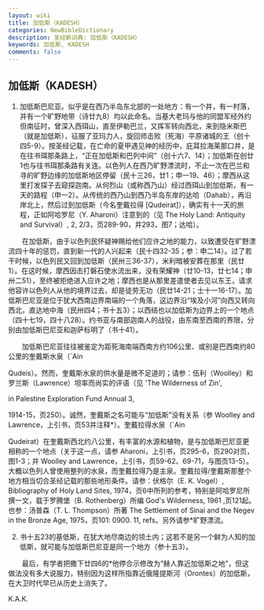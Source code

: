 ```yaml
---
layout: wiki
title: 加低斯（KADESH）
categories: NewBibleDictionary
description: 圣经新词典: 加低斯（KADESH）
keywords: 加低斯, KADESH
comments: false
---
```


## 加低斯（KADESH）

1. 加低斯巴尼亚。似乎是在西乃半岛东北部的一处地方：有一个井，有一村落，并有一个旷野地带（诗廿九8）均以此命名。当基大老玛与他的同盟军经外约但南征时，曾深入西珥山，直至伊勒巴兰，又挥军转向西北，来到隐米斯巴（就是加低斯），征服了亚玛力人，旋回师击败（死海）平原诸城的王（创十四5-9）。按圣经记载，在亡命的夏甲遇见神的经历中，庇耳拉海莱那口井，是在往书珥那条路上，“正在加低斯和巴列中间”（创十六7、14）；加低斯在创廿1也与往书珥那条路有关连。以色列人在西乃旷野漂流时，不止一次在巴兰和寻的旷野边缘的加低斯地区停留（民十三26，廿1；申一19、46）；摩西从这里打发探子去窥探迦南。从何烈山（或称西乃山）经过西珥山到加低斯，有一天的路程（申一2）。从传统的西乃山到西乃半岛东岸的达哈（Dahab），再沿岸北上，然后过到加低斯（今名奎戴拉得 [Qudeirat]），确实有十一天的旅程，正如阿哈罗尼（Y. Aharoni）注意到的（见 The Holy Land: Antiquity and Survival）, 2, 2/3，页289-90，并293，图7；达哈）。

　　在加低斯，由于以色列民怀疑神赐给他们应许之地的能力，以致遭受在旷野漂流四十年的惩罚，直到新一代的人兴起来（民十四32-35；参：申二14）。过了若干时候，以色列民又回到加低斯（民卅三36-37），米利暗被安葬在那里（民廿1）。在这时候，摩西因击打磐石使水流出来，没有荣耀神（廿10-13，廿七14；申卅二51），至终被拒绝进入应许之地；摩西也是从那里差遣使者去见以东王，请求他容许以色列人从他的境界过去，却是徒劳无功（民廿14-21；士十一16-17）。加低斯巴尼亚是位于犹大西南边界南端的一个角落，这边界沿“埃及小河”向西又转向西北，直达地中海（民卅四4；书十五3）；以西结也以加低斯为边界上的一个地点（四十七19，四十八28）。约书亚与南部迦南人的战役，由东南至西南的界限，分别由加低斯巴尼亚和迦萨标明了（书十41）。

　　加低斯巴尼亚往往被鉴定为距死海南端西南方约106公里、或别是巴西南约80公里的奎戴斯水泉（`Ain

Qudeis）。然而，奎戴斯水泉的供水量是微不足道的；请参：伍利（Woolley）和罗兰斯（Lawrence）坦率而尚实的评语（见 'The Wilderness of Zin',

in Palestine Exploration Fund Annual 3,

1914-15，页250）。诚然，奎戴斯之名可能与“加低斯”没有关系（参 Woolley and Lawrence，上引书，页53并注释*）。奎戴拉得水泉（`Ain

Qudeirat）在奎戴斯西北约八公里，有丰富的水源和植物，是与加低斯巴尼亚更相称的一个地点（关于这一点，请参 Aharoni，上引书，页295-6，页290对页，图1-3；并 Woolley and Lawrence，上引书，页59-62、69-71，与图页13-5）。大概以色列人曾使用整列的水泉，而奎戴拉得乃是主泉。奎戴拉得/奎戴斯那整个地方相当切合圣经记载的那些地形条件。请参：伏格尔（E. K. Vogel）, Bibliography of Holy Land Sites, 1974，页6中所列的参考，特别是阿哈罗尼所撰一文，载于罗腾堡（B. Rothenberg）所编 God's Wilderness, 1961 ,页121起。也参：汤普森（T. L. Thompson）所著 The Settlement of Sinai and the Negev in the Bronze Age, 1975，页101: 0900. 11, refs。另外请参*旷野漂流。

2. 书十五23的基低斯，在犹大地尽南边的领土内；这若不是另一个鲜为人知的加低斯，就可能与加低斯巴尼亚是同一个地方（参十五3）。

　　最后，有学者把撒下廿四6的*他停合示修改为“赫人靠近加低斯之地”，但这做法没有多大说服力，特别因为这样所指靠近俄隆提斯河（Orontes）的加低斯，在大卫时代早已从历史上消失了。

K.A.K.








